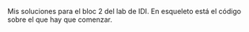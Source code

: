 Mis soluciones para el bloc 2 del lab de IDI. En esqueleto está el código sobre el que hay que comenzar.


